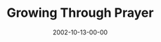 ---
layout: message
category: message
series: "The Art of Growth"
title: "Growing Through Prayer"
date: 2002-10-13-00-00
message_id: 260
sc-permalink-url: "http://soundcloud.com/crdschurch/growing-through-prayer"
audio: "http://s3.amazonaws.com/crossroads-media/messages/audio/Growing%20Through%20Prayer.mp3"
audio-duration: "36:57"
tag: 
 - praying
 - growth
 - pray
 - spiritual-growth
 - tome
 - prayer
explicit: false
---